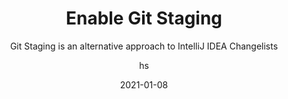 ---
date: 2021-01-08
title: Enable Git Staging
technologies: [java, kotlin]
topics: [vcs]
author: hs
subtitle: Git Staging is an alternative approach to IntelliJ IDEA Changelists
thumbnail: ./thumbnail.png
cardThumbnail: ./card.png
shortVideo:
  poster: ./tip.png
  url: https://youtu.be/a-7y6ATlplg
seealso:
  - title: IntelliJ IDEA Help - Use the Git staging area to commit changes
    href: https://www.jetbrains.com/help/idea/commit-and-push-changes.html#use-git-staging-area-to-commit-changes
leadin: |
  You can use Find Actions which is **⌘⇧A** (macOS), or **Ctrl+Shift+A** (Windows/Linux) and then search for 'Git Staging' to enable [Git Staging](https://www.jetbrains.com/help/idea/commit-and-push-changes.html#use-git-staging-area-to-commit-changes) instead of [IntelliJ IDEA Changelists](https://www.jetbrains.com/help/idea/managing-changelists.html).
 
---